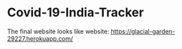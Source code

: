 # Covid-19-India-Tracker
The final website looks like website:
https://glacial-garden-29227.herokuapp.com/
